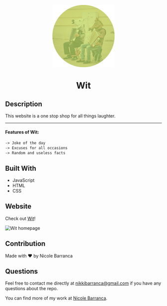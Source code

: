 

  <p align="center">
  <a href="https://nicolebarranca.github.io/Wit/" rel="noopener">
 <img width=200px height=200px src="./assets/images/Wit-Logo.jpg" alt="Project logo"></a>
</p>

<h1 align="center">Wit</h1>


  ## Description
  This website is a one stop shop for all things laughter. 
  
---

  #### Features of Wit:
  ```
  -> Joke of the day
  -> Excuses for all occasions 
  -> Random and useless facts

  ```
  
  ## Built With
  - JavaScript
  - HTML
  - CSS


## Website

Check out [Wit](https://nicolebarranca.github.io/Wit/)!

 <img width=350px height=209px src="./assets/images/Wit-Home.png" alt="Wit homepage"></a>




## Contribution
Made with ❤️ by Nicole Barranca


## Questions

Feel free to contact me directly at nikkibarranca@gmail.com if you have any questions about the repo. 

You can find more of my work at [Nicole Barranca](https://github.com/NicoleBarranca).